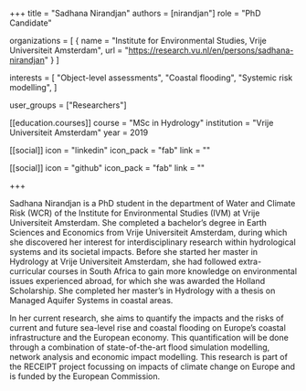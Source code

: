 +++
title = "Sadhana Nirandjan"
authors = [nirandjan"]
role = "PhD Candidate"

organizations = [
{ name = "Institute for Environmental Studies, Vrije Universiteit Amsterdam", url = "https://research.vu.nl/en/persons/sadhana-nirandjan" } 
]

interests = [
  "Object-level assessments",
  "Coastal flooding",
  "Systemic risk modelling",
]

user_groups = ["Researchers"]

[[education.courses]]
  course = "MSc in Hydrology"
  institution = "Vrije Universiteit Amsterdam"
  year = 2019

[[social]]
  icon = "linkedin"
  icon_pack = "fab"
  link = ""

[[social]]
  icon = "github"
  icon_pack = "fab"
  link = ""

+++

Sadhana Nirandjan is a PhD student in the department of Water and Climate Risk (WCR) of the Institute for Environmental Studies (IVM) at Vrije Universiteit Amsterdam. She completed a bachelor’s degree in Earth Sciences and Economics from Vrije Universiteit Amsterdam, during which she discovered her interest for interdisciplinary research within hydrological systems and its societal impacts. Before she started her master in Hydrology at Vrije Universiteit Amsterdam, she had followed extra-curricular courses in South Africa to gain more knowledge on environmental issues experienced abroad, for which she was awarded the Holland Scholarship. She completed her master’s in Hydrology with a thesis on Managed Aquifer Systems in coastal areas.

In her current research, she aims to quantify the impacts and the risks of current and future sea-level rise and coastal flooding on Europe’s coastal infrastructure and the European economy. This quantification will be done through a combination of state-of-the-art flood simulation modelling, network analysis and economic impact modelling. This research is part of the RECEIPT project focussing on impacts of climate change on Europe and is funded by the European Commission.

